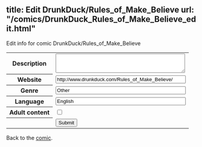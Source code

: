 title: Edit DrunkDuck/Rules_of_Make_Believe
url: "/comics/DrunkDuck_Rules_of_Make_Believe_edit.html"
---
Edit info for comic DrunkDuck/Rules_of_Make_Believe

<form name="comic" action="http://gaepostmail.appspot.com/comic/" method="post">
<table class="comicinfo">
<tr>
<th>Description</th><td><textarea name="description" cols="40" rows="3"></textarea></td>
</tr>
<tr>
<th>Website</th><td><input type="text" name="url" value="http://www.drunkduck.com/Rules_of_Make_Believe/" size="40"/></td>
</tr>
<tr>
<th>Genre</th><td><input type="text" name="genre" value="Other" size="40"/></td>
</tr>
<tr>
<th>Language</th><td><input type="text" name="language" value="English" size="40"/></td>
</tr>
<tr>
<th>Adult content</th><td><input type="checkbox" name="adult" value="adult" /></td>
</tr>
<tr>
<th></th><td>
<input type="hidden" name="comic" value="DrunkDuck_Rules_of_Make_Believe" />
<input type="submit" name="submit" value="Submit" />
</td>
</tr>
</table>
</form>

Back to the [comic](DrunkDuck_Rules_of_Make_Believe.html).
